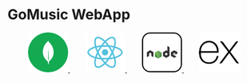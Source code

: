 # GoMusic WebApp

<!-- https://icons8.com -->
<div align="center">
    <a href="https://www.mongodb.com/" style="margin:15px">
        <img src="frontend/src/Img/mongodb-logo.png" alt="mongodb" style="width:80px;height:80px;">
    </a>
    <a href="https://react.dev/" style="margin:15px">
        <img src="frontend/src/Img/react-logo.png" alt="react" style="width:80px;height:80px;">
    </a>
    <a href="https://nodejs.org/en" style="margin:15px">
        <img src="frontend/src/Img/nodejs-logo.png" alt="nodejs" style="width:80px;height:80px;">
    </a>
    <a href="https://expressjs.com/" style="margin:15px">
        <img src="frontend/src/Img/express-logo.png" alt="expressjs" style="width:80px;height:80px;">
    </a>
</div>